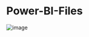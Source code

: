 # Power-BI-Files
![image](https://github.com/sumanth-appu/Power-BI-Files/assets/89512217/17688b0f-0544-41ee-b9f9-859e505953d6)
